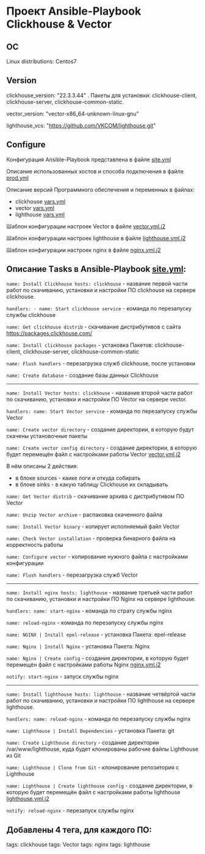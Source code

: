 # Проект Ansible-Playbook Clickhouse & Vector

## ОС
Linux distributions: Centos7

## Version
clickhouse_version: "22.3.3.44" . Пакеты для установки: clickhouse-client, clickhouse-server, clickhouse-common-static.

vector_version: "vector-x86_64-unknown-linux-gnu" 

lighthouse_vcs: "https://github.com/VKCOM/lighthouse.git"

## Configure

Конфигурация Ansible-Playbook представлена в файле  [site.yml](playbook%2Fsite.yml)

Описание использованных хостов и способа подключения в файле [prod.yml](playbook%2Finventory%2Fprod.yml)

Описание версий Программного обеспечения и переменных в файлах:

- clickhouse [vars.yml](playbook%2Fgroup_vars%2Fclickhouse%2Fvars.yml)
- vector [vars.yml](playbook%2Fgroup_vars%2Fvector%2Fvars.yml)
- lighthouse [vars.yml](playbook%2Fgroup_vars%2Flighthouse%2Fvars.yml)


Шаблон конфигурации настроек Vector в файле [vector.yml.j2](playbook%2Ftemplate%2Fvector.yml.j2)

Шаблон конфигурации настроек lighthouse в файле [lighthouse.yml.j2](playbook%2Ftemplate%2Flighthouse.yml.j2)

Шаблон конфигурации настроек nginx в файле [nginx.yml.j2](playbook%2Ftemplate%2Fnginx.yml.j2)

## Описание Тasks в Ansible-Playbook [site.yml](playbook%2Fsite.yml):

```name: Install Clickhouse hosts: clickhouse``` - название первой части работ по скачиванию, установки и настройки ПО clickhouse на сервере clickhouse.

```handlers: - name: Start clickhouse service``` - команда по перезапуску службы clickhouse

```name: Get clickhouse distrib``` - скачивание дистрибутивов с сайта https://packages.clickhouse.com/
          
```name: Install clickhouse packages``` - установка Пакетов: clickhouse-client, clickhouse-server, clickhouse-common-static

```name: Flush handlers``` - перезагрузка служб clickhouse, после установки
      
```name: Create database``` - создание базы данных Clickhouse

---

```name: Install Vector hosts: clickhouse``` - название второй части работ по скачиванию, установки и настройки ПО Vector на сервере vector.

```handlers: name: Start Vector service``` - команда по перезапуску службы Vector

```name: Create vector directory``` - создание директории, в которую будут скачены установочные пакеты

```name: Create vector config directory``` - создание директории, в которую будет перемещён файл с настройками работы Vector [vector.yml.j2](playbook%2Ftemplate%2Fvector.yml.j2)

В нём описаны 2 действия:

- в блоке sources - каике логи и откуда собирать
- в блоке sinks - в какую таблицу Clickhouse их складывать

```name: Get Vector distrib``` - скачивание архива с дистрибутивом ПО Vector

```name: Unzip Vector archive``` - распаковка скаченного файла

```name: Install Vector binary``` - копирует исполняемый файл Vector

```name: Check Vector installation``` - проверка бинарного файла на корректность работы

```name: Configure vector``` - копирование нужного файла с настройками конфигурации

```name: Flush handlers``` - перезагрузка служб Vector

---
```name: Install nginx hosts: lighthouse``` - название третьей части работ по скачиванию, установки и настройки ПО Nginx на сервере lighthouse.

```handlers: name: start-nginx``` - команда по страту службы nginx

```name: reload-nginx``` - команда по перезапуску службы nginx

```name: NGINX | Install epel-release``` - установка Пакета: epel-release

```name: Nginx | Install Nginx``` - установка Пакета: Nginx

```name: Nginx | Create config``` - создание директории, в которую будет перемещён файл с настройками работы Nginx [nginx.yml.j2](playbook%2Ftemplate%2Fnginx.yml.j2)

```notify: start-nginx``` - запуск службы nginx

---
```name: Install lighthouse hosts: lighthouse``` - название четвёртой части работ по скачиванию, установки и настройки ПО lighthouse на сервере lighthouse.

```handlers: name: reload-nginx``` - команда по перезапуску службы nginx

```name: Lighthouse | Install Dependencies``` - установка Пакета: git

```name: Create Lighthouse directory``` - создание директории /var/www/lighthouse, куда будет клонированы рабочие файлы Lighthouse из Git

```name: Lighthouse | Clone from Git``` - клонирование репозитория с Lighthouse

```name: Lighthouse | Create lighthouse config``` - создание директории, в которую будет перемещён файл с настройками работы lighthouse [lighthouse.yml.j2](playbook%2Ftemplate%2Flighthouse.yml.j2)

```notify: reload-nginx``` - перезапуск службы nginx


## Добавлены 4 тега, для каждого ПО:

tags: clickhouse
tags: Vector
tags: nginx
tags: lighthouse